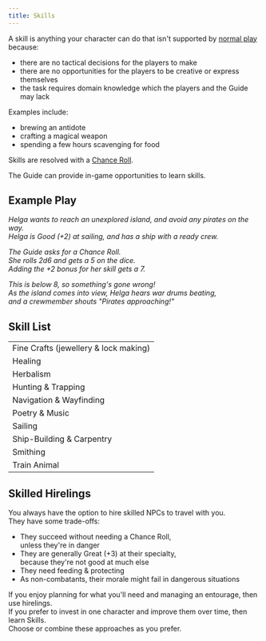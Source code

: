 ```yaml
---
title: Skills
---
```


A skill is anything your character can do that isn't supported by
[normal play](/start-here/how-to-play/) because:

-   there are no tactical decisions for the players to make
-   there are no opportunities for the players to be creative or express
    themselves
-   the task requires domain knowledge which the players and the Guide may lack

Examples include:

-   brewing an antidote
-   crafting a magical weapon
-   spending a few hours scavenging for food

Skills are resolved with a [Chance Roll](/start-here/how-to-play/#chance-roll).

The Guide can provide in-game opportunities to learn skills.

## Example Play

_Helga wants to reach an unexplored island, and avoid any pirates on the way._  
_Helga is Good (+2) at sailing, and has a ship with a ready crew._

_The Guide asks for a Chance Roll._  
_She rolls 2d6 and gets a 5 on the dice._  
_Adding the +2 bonus for her skill gets a 7._

_This is below 8, so something's gone wrong!_  
_As the island comes into view, Helga hears war drums beating,  
and a crewmember shouts "Pirates approaching!"_

## Skill List

|                                       |
| ------------------------------------- |
| Fine Crafts (jewellery & lock making) |
| Healing                               |
| Herbalism                             |
| Hunting & Trapping                    |
| Navigation & Wayfinding               |
| Poetry & Music                        |
| Sailing                               |
| Ship-Building & Carpentry             |
| Smithing                              |
| Train Animal                          |

## Skilled Hirelings

You always have the option to hire skilled NPCs to travel with you.  
They have some trade-offs:

-   They succeed without needing a Chance Roll,  
    unless they're in danger
-   They are generally Great (+3) at their specialty,  
    because they're not good at much else
-   They need feeding & protecting
-   As non-combatants, their morale might fail in dangerous situations

If you enjoy planning for what you'll need and managing an entourage, then use
hirelings.  
If you prefer to invest in one character and improve them over time, then learn
Skills.  
Choose or combine these approaches as you prefer.
